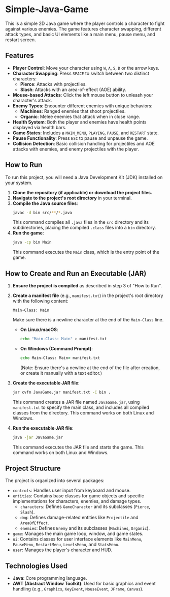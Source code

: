 # Simple-Java-Game

This is a simple 2D Java game where the player controls a character to fight against various enemies. The game features character swapping, different attack types, and basic UI elements like a main menu, pause menu, and restart screen.

## Features

*   **Player Control**: Move your character using `W`, `A`, `S`, `D` or the arrow keys.
*   **Character Swapping**: Press `SPACE` to switch between two distinct characters:
    *   **Pierce**: Attacks with projectiles.
    *   **Slash**: Attacks with an area-of-effect (AOE) ability.
*   **Mouse-based Attacks**: Click the left mouse button to unleash your character's attack.
*   **Enemy Types**: Encounter different enemies with unique behaviors:
    *   **Machines**: Ranged enemies that shoot projectiles.
    *   **Organic**: Melee enemies that attack when in close range.
*   **Health System**: Both the player and enemies have health points displayed via health bars.
*   **Game States**: Includes a `MAIN_MENU`, `PLAYING`, `PAUSE`, and `RESTART` state.
*   **Pause Functionality**: Press `ESC` to pause and unpause the game.
*   **Collision Detection**: Basic collision handling for projectiles and AOE attacks with enemies, and enemy projectiles with the player.

## How to Run

To run this project, you will need a Java Development Kit (JDK) installed on your system.

1.  **Clone the repository (if applicable) or download the project files.**
2.  **Navigate to the project's root directory** in your terminal.
3.  **Compile the Java source files**:
    ```bash
    javac -d bin src/**/*.java
    ```
    This command compiles all `.java` files in the `src` directory and its subdirectories, placing the compiled `.class` files into a `bin` directory.
4.  **Run the game**:
    ```bash
    java -cp bin Main
    ```
    This command executes the `Main` class, which is the entry point of the game.

## How to Create and Run an Executable (JAR)

1.  **Ensure the project is compiled** as described in step 3 of "How to Run".
2.  **Create a manifest file** (e.g., `manifest.txt`) in the project's root directory with the following content:
    ```
    Main-Class: Main
    ```
    Make sure there is a newline character at the end of the `Main-Class` line.

    *   **On Linux/macOS**:
        ```bash
        echo "Main-Class: Main" > manifest.txt
        ```
    *   **On Windows (Command Prompt)**:
        ```cmd
        echo Main-Class: Main> manifest.txt
        ```
        (Note: Ensure there's a newline at the end of the file after creation, or create it manually with a text editor.)

3.  **Create the executable JAR file**:
    ```bash
    jar cvfm JavaGame.jar manifest.txt -C bin .
    ```
    This command creates a JAR file named `JavaGame.jar`, using `manifest.txt` to specify the main class, and includes all compiled classes from the  directory. This command works on both Linux and Windows.

4.  **Run the executable JAR file**:
    ```bash
    java -jar JavaGame.jar
    ```
    This command executes the JAR file and starts the game. This command works on both Linux and Windows.

## Project Structure

The project is organized into several packages:

*   `controls`: Handles user input from keyboard and mouse.
*   `entities`: Contains base classes for game objects and specific implementations for characters, enemies, and damage types.
    *   `characters`: Defines `GameCharacter` and its subclasses (`Pierce`, `Slash`).
    *   `dmg`: Defines damage-related entities like `Projectile` and `AreaOfEffect`.
    *   `enemies`: Defines `Enemy` and its subclasses (`Machines`, `Organic`).
*   `game`: Manages the main game loop, window, and game states.
*   `ui`: Contains classes for user interface elements like `MainMenu`, `PauseMenu`, `RestartMenu`, `LevelsMenu`, and `StatsMenu`.
*   `user`: Manages the player's character and HUD.

## Technologies Used

*   **Java**: Core programming language.
*   **AWT (Abstract Window Toolkit)**: Used for basic graphics and event handling (e.g., `Graphics`, `KeyEvent`, `MouseEvent`, `JFrame`, `Canvas`).